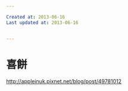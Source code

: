 ```yaml
---

Created at: 2013-06-16
Last updated at: 2013-06-16


---
```


# 喜餅


<http://appleinuk.pixnet.net/blog/post/49781012>

